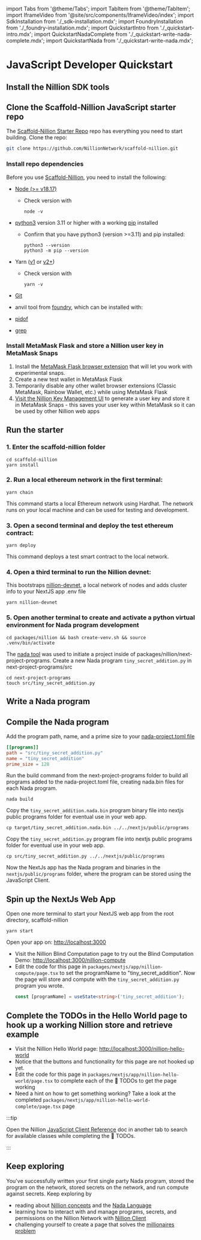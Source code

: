 import Tabs from '@theme/Tabs';
import TabItem from '@theme/TabItem';
import IframeVideo from '@site/src/components/IframeVideo/index';
import SdkInstallation from './\_sdk-installation.mdx';
import FoundryInstallation from './\_foundry-installation.mdx';
import QuickstartIntro from './\_quickstart-intro.mdx';
import QuickstartNadaComplete from './\_quickstart-write-nada-complete.mdx';
import QuickstartNada from './\_quickstart-write-nada.mdx';

# JavaScript Developer Quickstart

<QuickstartIntro/>

## Install the Nillion SDK tools

<SdkInstallation/>

## Clone the Scaffold-Nillion JavaScript starter repo

The [Scaffold-Nillion Starter Repo](https://github.com/NillionNetwork/scaffold-nillion) repo has everything you need to start building. Clone the repo:

```bash
git clone https://github.com/NillionNetwork/scaffold-nillion.git
```

### Install repo dependencies

Before you use [Scaffold-Nillion](https://github.com/NillionNetwork/scaffold-nillion), you need to install the following:

- [Node (>= v18.17)](https://nodejs.org/en/download/)

  - Check version with
    ```
    node -v
    ```

- [python3](https://www.python.org/downloads/) version 3.11 or higher with a working [pip](https://pip.pypa.io/en/stable/getting-started/) installed

  - Confirm that you have python3 (version >=3.11) and pip installed:
    ```
    python3 --version
    python3 -m pip --version
    ```

- Yarn ([v1](https://classic.yarnpkg.com/en/docs/install/) or [v2+](https://yarnpkg.com/getting-started/install))
  - Check version with
    ```
    yarn -v
    ```
- [Git](https://git-scm.com/downloads)

- anvil tool from [foundry](https://book.getfoundry.sh/getting-started/installation), which can be installed with:

  <FoundryInstallation/>

- [pidof](https://formulae.brew.sh/formula/pidof)
- [grep](https://formulae.brew.sh/formula/grep)

### Install MetaMask Flask and store a Nillion user key in MetaMask Snaps

1. Install the [MetaMask Flask browser extension](https://docs.metamask.io/snaps/get-started/install-flask/) that will let you work with experimental snaps.
2. Create a new test wallet in MetaMask Flask
3. Temporarily disable any other wallet browser extensions (Classic MetaMask, Rainbow Wallet, etc.) while using MetaMask Flask
4. [Visit the Nillion Key Management UI](https://nillion-snap-site.vercel.app/) to generate a user key and store it in MetaMask Snaps - this saves your user key within MetaMask so it can be used by other Nillion web apps

## Run the starter

### 1. Enter the scaffold-nillion folder

```
cd scaffold-nillion
yarn install
```

### 2. Run a local ethereum network in the first terminal:

```
yarn chain
```

This command starts a local Ethereum network using Hardhat. The network runs on your local machine and can be used for testing and development.

### 3. Open a second terminal and deploy the test ethereum contract:

```
yarn deploy
```

This command deploys a test smart contract to the local network.

### 4. Open a third terminal to run the Nillion devnet:

This bootstraps [nillion-devnet](/nillion-devnet), a local network of nodes and adds cluster info to your NextJS app .env file

```
yarn nillion-devnet
```

### 5. Open another terminal to create and activate a python virtual environment for Nada program development

```
cd packages/nillion && bash create-venv.sh && source .venv/bin/activate
```

The [nada tool](https://docs.nillion.com/nada) was used to initiate a project inside of packages/nillion/next-project-programs. Create a new Nada program `tiny_secret_addition.py` in next-project-programs/src

```
cd next-project-programs
touch src/tiny_secret_addition.py
```

## Write a Nada program

<QuickstartNadaComplete/>

<QuickstartNada/>

## Compile the Nada program

Add the program path, name, and a prime size to your [nada-project.toml file](https://github.com/NillionNetwork/scaffold-nillion/blob/main/packages/nillion/next-project-programs/nada-project.toml)

```toml
[[programs]]
path = "src/tiny_secret_addition.py"
name = "tiny_secret_addition"
prime_size = 128
```

Run the build command from the next-project-programs folder to build all programs added to the nada-project.toml file, creating nada.bin files for each Nada program.

```
nada build
```

Copy the `tiny_secret_addition.nada.bin` program binary file into nextjs public programs folder for eventual use in your web app.

```
cp target/tiny_secret_addition.nada.bin ../../nextjs/public/programs
```

Copy the `tiny_secret_addition.py` program file into nextjs public programs folder for eventual use in your web app.

```
cp src/tiny_secret_addition.py ../../nextjs/public/programs
```

Now the NextJs app has the Nada program and binaries in the `nextjs/public/programs` folder, where the program can be stored using the JavaScript Client.

## Spin up the NextJs Web App

Open one more terminal to start your NextJS web app from the root directory, scaffold-nillion

```
yarn start
```

Open your app on: [http://localhost:3000](http://localhost:3000)

- Visit the Nillion Blind Computation page to try out the Blind Computation Demo: [http://localhost:3000/nillion-compute](http://localhost:3000/nillion-compute)
- Edit the code for this page in `packages/nextjs/app/nillion-compute/page.tsx` to set the programName to "tiny_secret_addition". Now the page will store and compute with the `tiny_secret_addition.py` program you wrote.
  ```ts
  const [programName] = useState<string>('tiny_secret_addition');
  ```

## Complete the TODOs in the Hello World page to hook up a working Nillion store and retrieve example

- Visit the Nillion Hello World page: [http://localhost:3000/nillion-hello-world](http://localhost:3000/nillion-hello-world)
- Notice that the buttons and functionality for this page are not hooked up yet.
- Edit the code for this page in `packages/nextjs/app/nillion-hello-world/page.tsx` to complete each of the 🎯 TODOs to get the page working
- Need a hint on how to get something working? Take a look at the completed `packages/nextjs/app/nillion-hello-world-complete/page.tsx` page

:::tip

Open the Nillion [JavaScript Client Reference](https://nillion.pub/nillion-js-reference/) doc in another tab to search for available classes while completing the 🎯 TODOs.

:::

## Keep exploring

You've successfully written your first single party Nada program, stored the program on the network, stored secrets on the network, and run compute against secrets. Keep exploring by

- reading about [Nillion concepts](/concepts) and the [Nada Language](nada-lang)
- learning how to interact with and manage programs, secrets, and permissions on the Nillion Network with [Nillion Client](/js-client)
- challenging yourself to create a page that solves the [millionaires problem](/multi-party-computation#classic-scenario-the-millionaires-problem)
